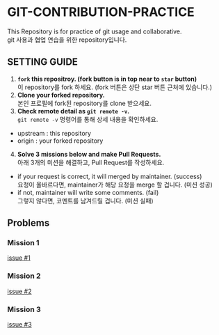# GIT-CONTRIBUTION-PRACTICE

This Repository is for practice of git usage and collaborative. <br />
git 사용과 협업 연습을 위한 repository입니다.

## SETTING GUIDE

1. **`fork` this repositroy. (fork button is in top near to `star` button)** <br />
   이 repository를 fork 하세요. (fork 버튼은 상단 star 버튼 근처에 있습니다.)
2. **Clone your forked repository.** <br />
   본인 프로필에 fork된 repository를 clone 받으세요.
3. **Check remote detail as `git remote -v`.** <br />
   `git remote -v` 명령어를 통해 상세 내용을 확인하세요.

- upstream : this repository
- origin : your forked repository

4. **Solve 3 missions below and make Pull Requests.** <br />
   아래 3개의 미션을 해결하고, Pull Request를 작성하세요.

- if your request is correct, it will merged by maintainer. (success) <br />
  요청이 올바르다면, maintainer가 해당 요청을 merge 할 겁니다. (미션 성공)
- if not, maintainer will write some comments. (fail) <br />
  그렇지 않다면, 코멘트를 남겨드릴 겁니다. (미션 실패)

## Problems

### Mission 1

[issue #1](https://github.com/ss-won/git-contribution-practice/issues/1)

### Mission 2

[issue #2](https://github.com/ss-won/git-contribution-practice/issues/2)

### Mission 3

[issue #3](https://github.com/ss-won/git-contribution-practice/issues/3)
